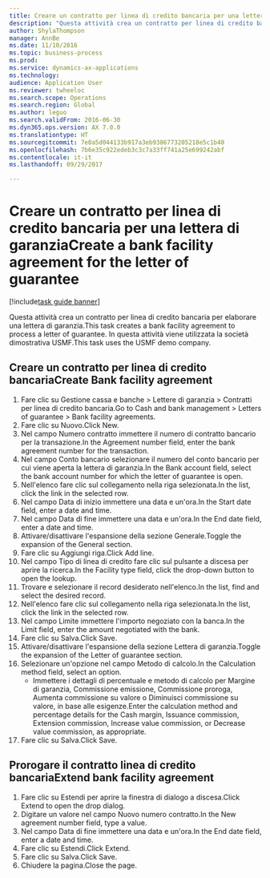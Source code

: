 ```yaml
--- 
title: Creare un contratto per linea di credito bancaria per una lettera di garanzia
description: "Questa attività crea un contratto per linea di credito bancaria per elaborare una lettera di garanzia."
author: ShylaThompson
manager: AnnBe
ms.date: 11/10/2016
ms.topic: business-process
ms.prod: 
ms.service: dynamics-ax-applications
ms.technology: 
audience: Application User
ms.reviewer: twheeloc
ms.search.scope: Operations
ms.search.region: Global
ms.author: leguo
ms.search.validFrom: 2016-06-30
ms.dyn365.ops.version: AX 7.0.0
ms.translationtype: HT
ms.sourcegitcommit: 7e0a5d044133b917a3eb9386773205218e5c1b40
ms.openlocfilehash: 7b6e35c922edeb3c3c7a33ff741a25e699242abf
ms.contentlocale: it-it
ms.lasthandoff: 09/29/2017

---
```

# <a name="create-a-bank-facility-agreement-for-the-letter-of-guarantee"></a><span data-ttu-id="0573b-103">Creare un contratto per linea di credito bancaria per una lettera di garanzia</span><span class="sxs-lookup"><span data-stu-id="0573b-103">Create a bank facility agreement for the letter of guarantee</span></span>

[!include[task guide banner](../../includes/task-guide-banner.md)]

<span data-ttu-id="0573b-104">Questa attività crea un contratto per linea di credito bancaria per elaborare una lettera di garanzia.</span><span class="sxs-lookup"><span data-stu-id="0573b-104">This task creates a bank facility agreement to process a letter of guarantee.</span></span> <span data-ttu-id="0573b-105">In questa attività viene utilizzata la società dimostrativa USMF.</span><span class="sxs-lookup"><span data-stu-id="0573b-105">This task uses the USMF demo company.</span></span> 


## <a name="create-bank-facility-agreement"></a><span data-ttu-id="0573b-106">Creare un contratto per linea di credito bancaria</span><span class="sxs-lookup"><span data-stu-id="0573b-106">Create Bank facility agreement</span></span>
1. <span data-ttu-id="0573b-107">Fare clic su Gestione cassa e banche > Lettere di garanzia > Contratti per linea di credito bancaria.</span><span class="sxs-lookup"><span data-stu-id="0573b-107">Go to Cash and bank management > Letters of guarantee > Bank facility agreements.</span></span>
2. <span data-ttu-id="0573b-108">Fare clic su Nuovo.</span><span class="sxs-lookup"><span data-stu-id="0573b-108">Click New.</span></span>
3. <span data-ttu-id="0573b-109">Nel campo Numero contratto immettere il numero di contratto bancario per la transazione.</span><span class="sxs-lookup"><span data-stu-id="0573b-109">In the Agreement number field, enter the bank agreement number for the transaction.</span></span>
4. <span data-ttu-id="0573b-110">Nel campo Conto bancario selezionare il numero del conto bancario per cui viene aperta la lettera di garanzia.</span><span class="sxs-lookup"><span data-stu-id="0573b-110">In the Bank account field, select the bank account number for which the letter of guarantee is open.</span></span> 
5. <span data-ttu-id="0573b-111">Nell'elenco fare clic sul collegamento nella riga selezionata.</span><span class="sxs-lookup"><span data-stu-id="0573b-111">In the list, click the link in the selected row.</span></span>
6. <span data-ttu-id="0573b-112">Nel campo Data di inizio immettere una data e un'ora.</span><span class="sxs-lookup"><span data-stu-id="0573b-112">In the Start date field, enter a date and time.</span></span>
7. <span data-ttu-id="0573b-113">Nel campo Data di fine immettere una data e un'ora.</span><span class="sxs-lookup"><span data-stu-id="0573b-113">In the End date field, enter a date and time.</span></span>
8. <span data-ttu-id="0573b-114">Attivare/disattivare l'espansione della sezione Generale.</span><span class="sxs-lookup"><span data-stu-id="0573b-114">Toggle the expansion of the General section.</span></span>
9. <span data-ttu-id="0573b-115">Fare clic su Aggiungi riga.</span><span class="sxs-lookup"><span data-stu-id="0573b-115">Click Add line.</span></span>
10. <span data-ttu-id="0573b-116">Nel campo Tipo di linea di credito fare clic sul pulsante a discesa per aprire la ricerca.</span><span class="sxs-lookup"><span data-stu-id="0573b-116">In the Facility type field, click the drop-down button to open the lookup.</span></span>
11. <span data-ttu-id="0573b-117">Trovare e selezionare il record desiderato nell'elenco.</span><span class="sxs-lookup"><span data-stu-id="0573b-117">In the list, find and select the desired record.</span></span>
12. <span data-ttu-id="0573b-118">Nell'elenco fare clic sul collegamento nella riga selezionata.</span><span class="sxs-lookup"><span data-stu-id="0573b-118">In the list, click the link in the selected row.</span></span>
13. <span data-ttu-id="0573b-119">Nel campo Limite immettere l'importo negoziato con la banca.</span><span class="sxs-lookup"><span data-stu-id="0573b-119">In the Limit field, enter the amount negotiated with the bank.</span></span>
14. <span data-ttu-id="0573b-120">Fare clic su Salva.</span><span class="sxs-lookup"><span data-stu-id="0573b-120">Click Save.</span></span>
15. <span data-ttu-id="0573b-121">Attivare/disattivare l'espansione della sezione Lettera di garanzia.</span><span class="sxs-lookup"><span data-stu-id="0573b-121">Toggle the expansion of the Letter of guarantee section.</span></span>
16. <span data-ttu-id="0573b-122">Selezionare un'opzione nel campo Metodo di calcolo.</span><span class="sxs-lookup"><span data-stu-id="0573b-122">In the Calculation method field, select an option.</span></span>
    * <span data-ttu-id="0573b-123">Immettere i dettagli di percentuale e metodo di calcolo per Margine di garanzia, Commissione emissione, Commissione proroga, Aumenta commissione su valore o Diminuisci commissione su valore, in base alle esigenze.</span><span class="sxs-lookup"><span data-stu-id="0573b-123">Enter the calculation method and percentage details for the Cash margin, Issuance commission, Extension commission, Increase value commission, or Decrease value commission, as appropriate.</span></span>   
17. <span data-ttu-id="0573b-124">Fare clic su Salva.</span><span class="sxs-lookup"><span data-stu-id="0573b-124">Click Save.</span></span>

## <a name="extend-bank-facility-agreement"></a><span data-ttu-id="0573b-125">Prorogare il contratto linea di credito bancaria</span><span class="sxs-lookup"><span data-stu-id="0573b-125">Extend bank facility agreement</span></span>
1. <span data-ttu-id="0573b-126">Fare clic su Estendi per aprire la finestra di dialogo a discesa.</span><span class="sxs-lookup"><span data-stu-id="0573b-126">Click Extend to open the drop dialog.</span></span>
2. <span data-ttu-id="0573b-127">Digitare un valore nel campo Nuovo numero contratto.</span><span class="sxs-lookup"><span data-stu-id="0573b-127">In the New agreement number field, type a value.</span></span>
3. <span data-ttu-id="0573b-128">Nel campo Data di fine immettere una data e un'ora.</span><span class="sxs-lookup"><span data-stu-id="0573b-128">In the End date field, enter a date and time.</span></span>
4. <span data-ttu-id="0573b-129">Fare clic su Estendi.</span><span class="sxs-lookup"><span data-stu-id="0573b-129">Click Extend.</span></span>
5. <span data-ttu-id="0573b-130">Fare clic su Salva.</span><span class="sxs-lookup"><span data-stu-id="0573b-130">Click Save.</span></span>
6. <span data-ttu-id="0573b-131">Chiudere la pagina.</span><span class="sxs-lookup"><span data-stu-id="0573b-131">Close the page.</span></span>


